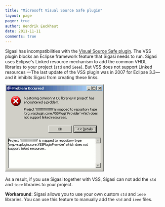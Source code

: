 ```yaml
---
title: "Microsoft Visual Source Safe plugin"
layout: page 
pager: true
author: Hendrik Eeckhaut
date: 2011-11-11
comments: true
---
```


Sigasi has incompatibilities with the [Visual Source Safe plugin](http://vssplugin.sourceforge.net/). The VSS plugin blocks an Eclipse framework feature that Sigasi needs to run. Sigasi uses Eclipse's Linked resource mechanism to add the common VHDL libraries to your project (`std` and `ieee`). But VSS does not support Linked resources —The last update of the VSS plugin was in 2007 for Eclipse 3.3— and it inhibits Sigasi from creating these links.

![Visual Source Safe Error Message](images/visual_source_safe_plugin.png)

As a result, if you use Sigasi together with VSS, Sigasi can not add the `std` and `ieee` libraries to your project.

**Workaround**: Sigasi allows you to use your own custom `std` and `ieee` libraries. You can use this feature to manually add the `std` and `ieee` files.



